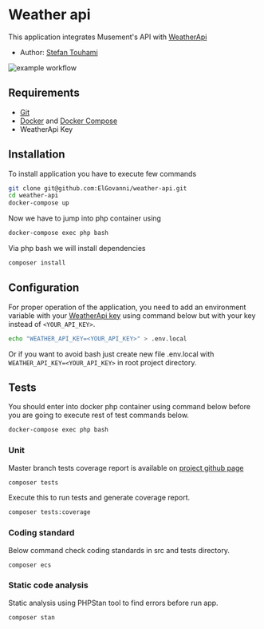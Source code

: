 # Weather api
This application integrates Musement's API with [WeatherApi](https://www.weatherapi.com)

* Author: [Stefan Touhami](https://touhami.pl)

![example workflow](https://github.com/elgovanni/weather-api/actions/workflows/ci.yml/badge.svg)

## Requirements
* [Git](https://git-scm.com/downloads)
* [Docker](https://docs.docker.com/install) and [Docker Compose](https://docs.docker.com/compose/install)
* WeatherApi Key

## Installation
To install application you have to execute few commands 
```bash
git clone git@github.com:ElGovanni/weather-api.git
cd weather-api
docker-compose up
```

Now we have to jump into php container using
```bash
docker-compose exec php bash
```

Via php bash we will install dependencies
```bash
composer install
```

## Configuration
For proper operation of the application, you need to add an environment variable with your [WeatherApi key](https://www.weatherapi.com) using command below but with your key instead of `<YOUR_API_KEY>`.
```bash
echo "WEATHER_API_KEY=<YOUR_API_KEY>" > .env.local
```
Or if you want to avoid bash just create new file .env.local with `WEATHER_API_KEY=<YOUR_API_KEY>` in root project directory.

## Tests
You should enter into docker php container using command below before you are going to execute rest of test commands below.

```bash
docker-compose exec php bash
```

### Unit
Master branch tests coverage report is available on [project github page](https://elgovanni.github.io/weather-api)

```bash
composer tests
```
Execute this to run tests and generate coverage report.
```bash
composer tests:coverage
```

### Coding standard
Below command check coding standards in src and tests directory.

```bash
composer ecs
```

### Static code analysis
Static analysis using PHPStan tool to find errors before run app.

```bash
composer stan
```


